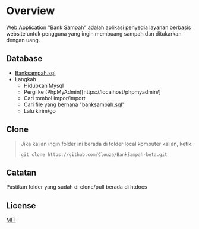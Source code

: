 # Overview
Web Application "Bank Sampah" adalah aplikasi penyedia layanan berbasis website untuk pengguna yang ingin membuang sampah dan ditukarkan dengan uang.

## Database
- [Banksampah.sql](https://github.com/Clouza/BankSampah-beta/blob/master/banksampah.sql)
- Langkah
	- Hidupkan Mysql
	- Pergi ke (PhpMyAdmin)[https://localhost/phpmyadmin/]
	- Cari tombol impor/import
	- Cari file yang bernana "banksampah.sql"
	- Lalu kirim/go

## Clone

> Jika kalian ingin folder ini berada di folder local komputer kalian, ketik: 
> 
> ` git clone https://github.com/Clouza/BankSampah-beta.git ` 

Catatan
-----------
Pastikan folder yang sudah di clone/pull berada di htdocs

License
----------
[MIT](https://choosealicense.com/licenses/mit/)
